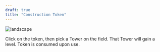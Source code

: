 ```yaml
---
draft: true
title: "Construction Token"
---
```


![landscape](/images/relics/spr_relic_12.png)


Click on the token, then pick a Tower on the field. That Tower will gain a level. Token is consumed upon use.
